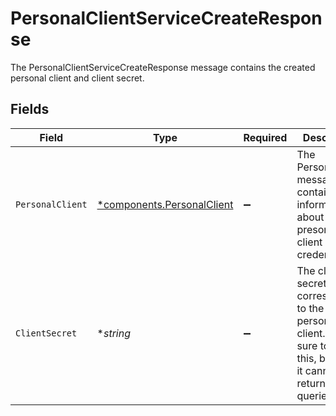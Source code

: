 # PersonalClientServiceCreateResponse

The PersonalClientServiceCreateResponse message contains the created personal client and client secret.


## Fields

| Field                                                                                                                              | Type                                                                                                                               | Required                                                                                                                           | Description                                                                                                                        |
| ---------------------------------------------------------------------------------------------------------------------------------- | ---------------------------------------------------------------------------------------------------------------------------------- | ---------------------------------------------------------------------------------------------------------------------------------- | ---------------------------------------------------------------------------------------------------------------------------------- |
| `PersonalClient`                                                                                                                   | [*components.PersonalClient](../../models/components/personalclient.md)                                                            | :heavy_minus_sign:                                                                                                                 | The PersonalClient message contains information about a presonal client credential.                                                |
| `ClientSecret`                                                                                                                     | **string*                                                                                                                          | :heavy_minus_sign:                                                                                                                 | The client secret that corresponds to the personal client. Make sure to save this, because it cannot be returned or queried again. |
